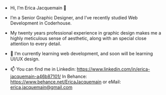 - Hi, I’m Erica Jacquemain 👋  
- I’m a Senior Graphic Designer, and I’ve recently studied Web Development in Coderhouse.
- My twenty years professional experience in graphic design makes me a highly meticulous sense of aesthetic, along with an special close attention to every detail.

- 🌱  I’m currently learning web development, and soon will be learning UI/UX design.
- 📫  You can find me in Linkedin: https://www.linkedin.com/in/erica-jacquemain-a46b87101/
      In Behance: https://www.behance.net/EricaJacquemain
      or eMail: erica.jacquemain@gmail.com

<!---
ejacquemain/ejacquemain is a ✨ special ✨ repository because its `README.md` (this file) appears on your GitHub profile.
You can click the Preview link to take a look at your changes.
--->
